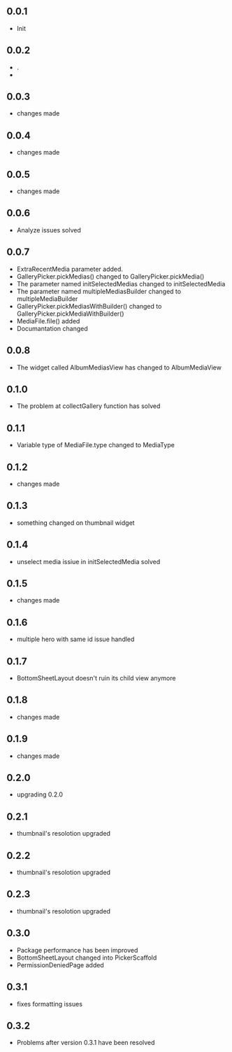 ## 0.0.1

* Init

## 0.0.2

* .
* 
## 0.0.3

* changes made


## 0.0.4

* changes made


## 0.0.5

* changes made

## 0.0.6

* Analyze issues solved

## 0.0.7

* ExtraRecentMedia parameter added.
* GalleryPicker.pickMedias() changed to GalleryPicker.pickMedia()
* The parameter named initSelectedMedias changed to initSelectedMedia
* The parameter named multipleMediasBuilder changed to multipleMediaBuilder
* GalleryPicker.pickMediasWithBuilder() changed to GalleryPicker.pickMediaWithBuilder()
* MediaFile.file() added
* Documantation changed
  
## 0.0.8

* The widget called AlbumMediasView has changed to AlbumMediaView

## 0.1.0

* The problem at collectGallery function has solved
  
## 0.1.1

* Variable type of MediaFile.type changed to MediaType

## 0.1.2

* changes made

## 0.1.3

* something changed on thumbnail widget
  

## 0.1.4

* unselect media issiue in initSelectedMedia solved

## 0.1.5

* changes made

## 0.1.6

* multiple hero with same id issue handled

## 0.1.7

* BottomSheetLayout doesn't ruin its child view anymore

## 0.1.8

* changes made

## 0.1.9

* changes made

## 0.2.0

* upgrading 0.2.0

## 0.2.1

* thumbnail's resolotion upgraded

## 0.2.2

* thumbnail's resolotion upgraded

## 0.2.3

* thumbnail's resolotion upgraded

## 0.3.0

* Package performance has been improved
* BottomSheetLayout changed into PickerScaffold
* PermissionDeniedPage added

## 0.3.1

* fixes formatting issues

## 0.3.2

* Problems after version 0.3.1 have been resolved